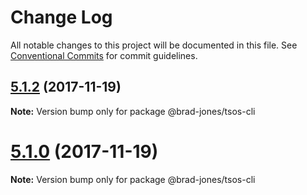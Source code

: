 # Change Log

All notable changes to this project will be documented in this file.
See [Conventional Commits](https://conventionalcommits.org) for commit guidelines.

<a name="5.1.2"></a>
## [5.1.2](https://github.com/brad-jones/tsos/compare/v5.1.1...v5.1.2) (2017-11-19)




**Note:** Version bump only for package @brad-jones/tsos-cli

<a name="5.1.0"></a>
# [5.1.0](https://github.com/brad-jones/tsos/compare/v5.0.1...v5.1.0) (2017-11-19)




**Note:** Version bump only for package @brad-jones/tsos-cli
